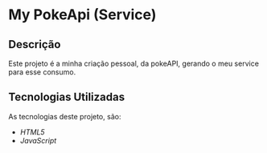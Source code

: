 # My PokeApi (Service)

## Descrição

Este projeto é a minha criação pessoal, da pokeAPI, gerando o meu service para esse consumo.

## Tecnologias Utilizadas

As tecnologias deste projeto, são:

- *HTML5*
- *JavaScript* 
